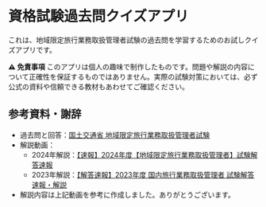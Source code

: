 # 資格試験過去問クイズアプリ

これは、地域限定旅行業務取扱管理者試験の過去問を学習するためのお試しクイズアプリです。

**⚠️ 免責事項**
このアプリは個人の趣味で制作したものです。問題や解説の内容について正確性を保証するものではありません。実際の試験対策においては、必ず公式の資料や信頼できる教材もあわせてご確認ください。

## 参考資料・謝辞
- 過去問と回答：[国土交通省 地域限定旅行業務取扱管理者試験](https://www.mlit.go.jp/kankocho/seisaku_seido/ryokogyoho/chiikigenteikanrisha.html)
- 解説動画：
  - 2024年解説：[【速報】2024年度【地域限定旅行業務取扱管理者】試験解答速報](https://www.youtube.com/watch?v=SUa1vA8uxuA)
  - 2023年解説：[【解答速報】2023年度 国内旅行業務取扱管理者 試験解答速報・解説](https://www.youtube.com/watch?v=EMI9tlrnMhs)
- 解説内容は上記動画を参考に作成しました。ありがとうございます。